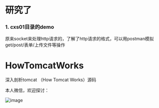 # 研究了
### 1. cxs01目录的demo
原来socket来处理http请求的，了解了http请求的格式，可以用postman模拟get/post/表单/上传文件等操作


# HowTomcatWorks
深入剖析tomcat （How Tomcat Works）源码


本人微信，欢迎探讨：

![image](https://user-images.githubusercontent.com/24973360/50372024-5f975d00-0601-11e9-8247-139e145b1123.png)
